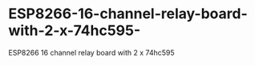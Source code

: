 # ESP8266-16-channel-relay-board-with-2-x-74hc595-
ESP8266 16 channel relay board with 2 x 74hc595 

